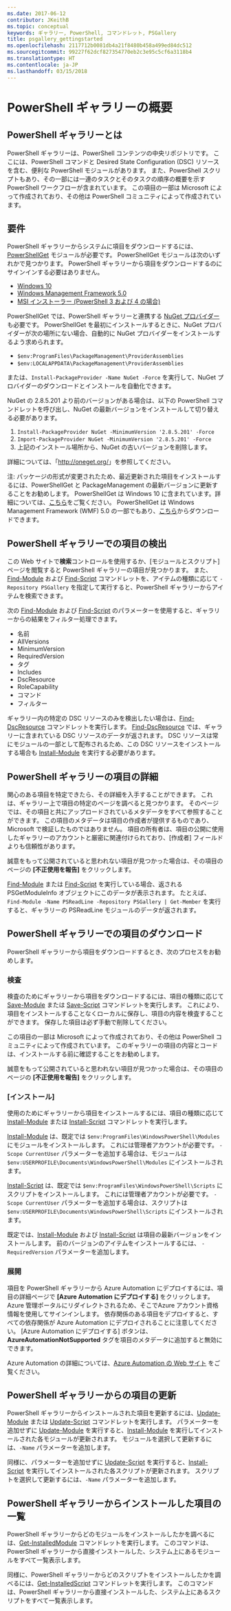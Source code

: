 ```yaml
---
ms.date: 2017-06-12
contributor: JKeithB
ms.topic: conceptual
keywords: ギャラリー, PowerShell, コマンドレット, PSGallery
title: psgallery_gettingstarted
ms.openlocfilehash: 2117712b0081db4a21f8480b458a499ed84dc512
ms.sourcegitcommit: 99227f62dcf827354770eb2c3e95c5cf6a3118b4
ms.translationtype: HT
ms.contentlocale: ja-JP
ms.lasthandoff: 03/15/2018
---
```

# <a name="get-started-with-the-powershell-gallery"></a>PowerShell ギャラリーの概要

## <a name="what-is-the-powershell-gallery"></a>PowerShell ギャラリーとは

PowerShell ギャラリーは、PowerShell コンテンツの中央リポジトリです。
ここには、PowerShell コマンドと Desired State Configuration (DSC) リソースを含む、便利な PowerShell モジュールがあります。 また、PowerShell スクリプトもあり、その一部には一連のタスクとそのタスクの順序の概要を示す PowerShell ワークフローが含まれています。
この項目の一部は Microsoft によって作成されており、その他は PowerShell コミュニティによって作成されています。

## <a name="requirements"></a>要件

PowerShell ギャラリーからシステムに項目をダウンロードするには、[PowerShellGet](http://go.microsoft.com/fwlink/?LinkID=760387&clcid=0x409) モジュールが必要です。 PowerShellGet モジュールは次のいずれかで見つかります。 PowerShell ギャラリーから項目をダウンロードするのにサインインする必要はありません。

-   [Windows 10](http://go.microsoft.com/fwlink/?LinkID=624830&clcid=0x409)
-   [Windows Management Framework 5.0](http://go.microsoft.com/fwlink/?LinkId=398175)
-   [MSI インストーラー (PowerShell 3 および 4 の場合)](http://go.microsoft.com/fwlink/?LinkID=746217&clcid=0x409)

PowerShellGet では、PowerShell ギャラリーと連携する [NuGet プロバイダー](http://go.microsoft.com/fwlink/?LinkId=722208) も必要です。 PowerShellGet を最初にインストールするときに、NuGet プロバイダーが次の場所にない場合、自動的に NuGet プロバイダーをインストールするよう求められます。

- `$env:ProgramFiles\PackageManagement\ProviderAssemblies`
- `$env:LOCALAPPDATA\PackageManagement\ProviderAssemblies`

または、`Install-PackageProvider -Name NuGet -Force` を実行して、NuGet プロバイダーのダウンロードとインストールを自動化できます。

  
NuGet の 2.8.5.201 より前のバージョンがある場合は、以下の PowerShell コマンドレットを呼び出し、NuGet の最新バージョンをインストールして切り替える必要があります。

1.  `Install-PackageProvider NuGet -MinimumVersion '2.8.5.201' -Force`
2.  `Import-PackageProvider NuGet -MinimumVersion '2.8.5.201' -Force`
3.  上記のインストール場所から、NuGet の古いバージョンを削除します。

詳細については、「<http://oneget.org/>」を参照してください。

  
注: パッケージの形式が変更されたため、最近更新された項目をインストールするには、PowerShellGet と PackageManagement の最新バージョンに更新することをお勧めします。 PowerShellGet は Windows 10 に含まれています。詳細については、[こちら](http://go.microsoft.com/fwlink/?LinkID=624830&clcid=0x409)をご覧ください。
PowerShellGet は Windows Management Framework (WMF) 5.0 の一部でもあり、[こちら](http://go.microsoft.com/fwlink/?LinkId=398175)からダウンロードできます。

## <a name="discovering-items-from-the-powershell-gallery"></a>PowerShell ギャラリーでの項目の検出

この Web サイトで**検索**コントロールを使用するか、[モジュールとスクリプト] ページを閲覧すると PowerShell ギャラリーの項目が見つかります。 また、[Find-Module](https://go.microsoft.com/fwlink/?LinkId=821658) および [Find-Script](https://go.microsoft.com/fwlink/?LinkId=822322) コマンドレットを、アイテムの種類に応じて `-Repository PSGallery` を指定して実行すると、PowerShell ギャラリーからアイテムを検索できます。

次の [Find-Module](https://go.microsoft.com/fwlink/?LinkId=821658) および [Find-Script](https://go.microsoft.com/fwlink/?LinkId=822322) のパラメーターを使用すると、ギャラリーからの結果をフィルター処理できます。

- 名前
- AllVersions
- MinimumVersion
- RequiredVersion
- タグ
- Includes
- DscResource
- RoleCapability
- コマンド
- フィルター

ギャラリー内の特定の DSC リソースのみを検出したい場合は、[Find-DscResource](https://go.microsoft.com/fwlink/?LinkId=517196) コマンドレットを実行します。
[Find-DscResource](https://go.microsoft.com/fwlink/?LinkId=517196) では、ギャラリーに含まれている DSC リソースのデータが返されます。 DSC リソースは常にモジュールの一部として配布されるため、この DSC リソースをインストールする場合も [Install-Module](https://go.microsoft.com/fwlink/?LinkId=821663) を実行する必要があります。

## <a name="learning-about-items-in-the-powershell-gallery"></a>PowerShell ギャラリーの項目の詳細

関心のある項目を特定できたら、その詳細を入手することができます。 これは、ギャラリー上で項目の特定のページを調べると見つかります。 そのページでは、その項目と共にアップロードされているメタデータをすべて参照することができます。 この項目のメタデータは項目の作成者が提供するものであり、Microsoft で検証したものではありません。 項目の所有者は、項目の公開に使用したギャラリーのアカウントと厳密に関連付けられており、[作成者] フィールドよりも信頼性があります。

誠意をもって公開されていると思われない項目が見つかった場合は、その項目のページの **[不正使用を報告]** をクリックします。

[Find-Module](https://go.microsoft.com/fwlink/?LinkId=821658) または [Find-Script](https://go.microsoft.com/fwlink/?LinkId=822322) を実行している場合、返される PSGetModuleInfo オブジェクトにこのデータが表示されます。
たとえば、`Find-Module -Name PSReadLine -Repository PSGallery | Get-Member` を実行すると、ギャラリーの PSReadLine モジュールのデータが返されます。

## <a name="downloading-items-from-the-powershell-gallery"></a>PowerShell ギャラリーでの項目のダウンロード

PowerShell ギャラリーから項目をダウンロードするとき、次のプロセスをお勧めします。

### <a name="inspect"></a>検査

検査のためにギャラリーから項目をダウンロードするには、項目の種類に応じて [Save-Module](https://go.microsoft.com/fwlink/?LinkId=821669) または [Save-Script](https://go.microsoft.com/fwlink/?LinkId=822334) コマンドレットを実行します。 これにより、項目をインストールすることなくローカルに保存し、項目の内容を検査することができます。 保存した項目は必ず手動で削除してください。

この項目の一部は Microsoft によって作成されており、その他は PowerShell コミュニティによって作成されています。 このギャラリーの項目の内容とコードは、インストールする前に確認することをお勧めします。

誠意をもって公開されていると思われない項目が見つかった場合は、その項目のページの **[不正使用を報告]** をクリックします。

### <a name="install"></a>[インストール]

使用のためにギャラリーから項目をインストールするには、項目の種類に応じて [Install-Module](https://go.microsoft.com/fwlink/?LinkId=821663) または [Install-Script](https://go.microsoft.com/fwlink/?LinkId=822327) コマンドレットを実行します。

[Install-Module](https://go.microsoft.com/fwlink/?LinkId=821663) は、既定では `$env:ProgramFiles\WindowsPowerShell\Modules` にモジュールをインストールします。 これには管理者アカウントが必要です。 `-Scope
CurrentUser` パラメーターを追加する場合は、モジュールは `$env:USERPROFILE\Documents\WindowsPowerShell\Modules` にインストールされます。

[Install-Script](https://go.microsoft.com/fwlink/?LinkId=822327) は、既定では `$env:ProgramFiles\WindowsPowerShell\Scripts` にスクリプトをインストールします。 これには管理者アカウントが必要です。 `-Scope
CurrentUser` パラメーターを追加する場合は、スクリプトは `$env:USERPROFILE\Documents\WindowsPowerShell\Scripts` にインストールされます。

既定では、[Install-Module](https://go.microsoft.com/fwlink/?LinkId=821663) および [Install-Script](https://go.microsoft.com/fwlink/?LinkId=822327) は項目の最新バージョンをインストールします。 前のバージョンのアイテムをインストールするには、 `-RequiredVersion` パラメーターを追加します。

### <a name="deploy"></a>展開

項目を PowerShell ギャラリーから Azure Automation にデプロイするには、項目の詳細ページで **[Azure Automation にデプロイする]** をクリックします。 Azure 管理ポータルにリダイレクトされるため、そこでAzure アカウント資格情報を使用してサインインします。 依存関係のある項目をデプロイすると、すべての依存関係が Azure Automation にデプロイされることに注意してください。 [Azure Automation にデプロイする] ボタンは、**AzureAutomationNotSupported** タグを項目のメタデータに追加すると無効にできます。

Azure Automation の詳細については、[Azure Automation の Web サイト](http://azure.microsoft.com/services/automation/) をご覧ください。

## <a name="updating-items-from-the-powershell-gallery"></a>PowerShell ギャラリーからの項目の更新

PowerShell ギャラリーからインストールされた項目を更新するには、[Update-Module](https://go.microsoft.com/fwlink/?LinkID=398576) または [Update-Script](http://go.microsoft.com/fwlink/?LinkId=619787) コマンドレットを実行します。 パラメーターを追加せずに [Update-Module](https://go.microsoft.com/fwlink/?LinkID=398576) を実行すると、[Install-Module](https://go.microsoft.com/fwlink/?LinkId=821663) を実行してインストールされた各モジュールが更新されます。
モジュールを選択して更新するには、`-Name` パラメーターを追加します。

同様に、パラメーターを追加せずに [Update-Script](http://go.microsoft.com/fwlink/?LinkId=619787) を実行すると、[Install-Script](https://go.microsoft.com/fwlink/?LinkId=822327) を実行してインストールされた各スクリプトが更新されます。
スクリプトを選択して更新するには、`-Name` パラメーターを追加します。

## <a name="list-items-that-you-have-installed-from-the-powershell-gallery"></a>PowerShell ギャラリーからインストールした項目の一覧

PowerShell ギャラリーからどのモジュールをインストールしたかを調べるには、[Get-InstalledModule](https://go.microsoft.com/fwlink/?LinkId=526863) コマンドレットを実行します。 このコマンドは、PowerShell ギャラリーから直接インストールした、システム上にあるモジュールをすべて一覧表示します。

同様に、PowerShell ギャラリーからどのスクリプトをインストールしたかを調べるには、[Get-InstalledScript](https://go.microsoft.com/fwlink/?LinkId=619790) コマンドレットを実行します。 このコマンドは、PowerShell ギャラリーから直接インストールした、システム上にあるスクリプトをすべて一覧表示します。

